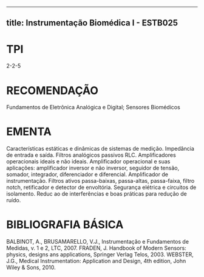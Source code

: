 
---
title: Instrumentação Biomédica I - ESTB025 
---

# TPI

2-2-5

# RECOMENDAÇÃO

Fundamentos de Eletrônica Analógica e Digital; Sensores Biomédicos

# EMENTA

Características estáticas e dinâmicas de sistemas de medição. Impedância de entrada e saída. Filtros analógicos passivos RLC. Amplificadores operacionais ideais e não ideais. Amplificador operacional e suas aplicações: amplificador inversor e não inversor, seguidor de tensão, somador, integrador, diferenciador e diferencial. Amplificador de instrumentação. Filtros ativos passa-baixas, passa-altas, passa-faixa, filtro notch, retificador e detector de envoltória. Segurança elétrica e circuitos de isolamento. Reduc ao de interferências e boas práticas para redução de ruído.

# BIBLIOGRAFIA BÁSICA

BALBINOT, A., BRUSAMARELLO, V.J., Instrumentação e Fundamentos de Medidas, v. 1 e 2, LTC, 2007.
FRADEN, J. Handbook of Modern Sensors: physics, designs ans applications, Springer Verlag Telos, 2003.
WEBSTER, J.G., Medical Instrumentation: Application and Design, 4th edition, John Wiley & Sons, 2010.
        
